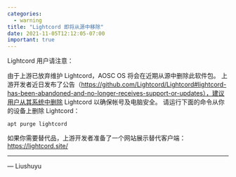 ```yaml
---
categories:
  - warning
title: "Lightcord 即将从源中移除"
date: 2021-11-05T12:12:05-07:00
important: true
---
```


Lightcord 用户请注意：

由于上游已放弃维护 Lightcord，AOSC OS 将会在近期从源中删除此软件包。
上游开发者近日发布了公告（https://github.com/Lightcord/Lightcord#lightcord-has-been-abandoned-and-no-longer-receives-support-or-updates），建议用户从其系统中删除 Lightcord 以确保帐号及电脑安全。
请运行下面的命令从你的设备上删除 Lightcord：

    apt purge lightcord

如果你需要替代品，上游开发者准备了一个网站展示替代客户端：https://lightcord.site/

---

— Liushuyu
